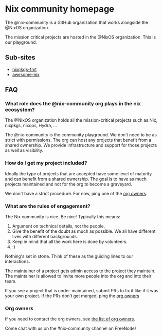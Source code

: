# Nix community homepage

The @nix-community is a GitHub organization that works alongside the @NixOS organization.

The mission critical projects are hosted in the @NixOS organization. This is our playground.

## Sub-sites

* [nixpkgs-fmt](/nixpkgs-fmt/)
* [awesome-nix](/awesome-nix/)

## FAQ

### What role does the @nix-community org plays in the nix ecosystem?

The @NixOS organization holds all the mission-critical projects such as Nix, nixpkgs, nixops, Hydra, ...

The @nix-community is the community playground. We don't need to be as strict with permissions. The org can host any projects that benefit from a shared ownership. We provide infrastructure and support for those projects as well as visibility.

### How do I get my project included?

Ideally the type of projects that are accepted have some level of maturity and can benefit from a shared ownership. The goal is to have as much projects maintained and not for the org to become a graveyard.

We don't have a strict procedure. For now, ping one of the [org owners](#org-owners).

### What are the rules of engagement?

The Nix community is nice. Be nice! Typically this means:

1. Argument on technical details, not the people.
2. Give the benefit of the doubt as much as possible. We all have different lives with different backgrounds.
3. Keep in mind that all the work here is done by volunteers.
4. :)

Nothing's set in stone. Think of these as the guiding lines to our interactions.

The maintainer of a project gets admin access to the project they maintain. The maintainer is allowed to invite more people into the org and into their team.

If you see a project that is under-maintained, submit PRs to fix it like if it was your own project. If the PRs don't get merged, ping the [org owners](#org-owners)

### Org owners

If you need to contact the org owners, see [the list of org owners](https://github.com/orgs/nix-community/people?utf8=%E2%9C%93&query=+role%3Aowner).

Come chat with us on the #nix-community channel on FreeNode!

